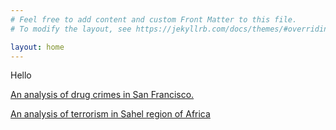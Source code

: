 ```yaml
---
# Feel free to add content and custom Front Matter to this file.
# To modify the layout, see https://jekyllrb.com/docs/themes/#overriding-theme-defaults

layout: home
---
```


Hello

<a href="https://maxstalzer.github.io/SF%20drug%20crime" target="_blank"> An analysis of drug crimes in San Francisco.  </a>

<a href="https://maxstalzer.github.io/Sahel%Analysis" target="_blank"> An analysis of terrorism in Sahel region of Africa  </a>

